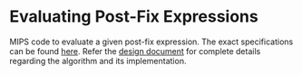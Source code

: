 Evaluating Post-Fix Expressions
===

MIPS code to evaluate a given post-fix expression. The exact specifications can be found [here](https://github.com/pshrey795/MIPS-Simulator/blob/main/PostFixEvaluator/Statement.pdf). Refer the [design document](https://github.com/pshrey795/MIPS-Simulator/blob/main/PostFixEvaluator/Design.pdf) for complete details regarding the algorithm and its implementation.
